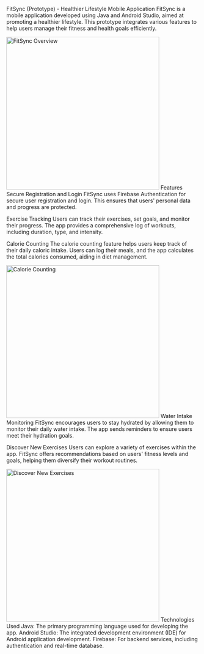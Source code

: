 FitSync (Prototype) - Healthier Lifestyle Mobile Application
FitSync is a mobile application developed using Java and Android Studio, aimed at promoting a healthier lifestyle. This prototype integrates various features to help users manage their fitness and health goals efficiently.

<img src="https://github.com/user-attachments/assets/2a52a091-0f24-4cd1-a264-fe48455adde4" alt="FitSync Overview" width="400"/>
Features
Secure Registration and Login
FitSync uses Firebase Authentication for secure user registration and login. This ensures that users' personal data and progress are protected.

Exercise Tracking
Users can track their exercises, set goals, and monitor their progress. The app provides a comprehensive log of workouts, including duration, type, and intensity.

Calorie Counting
The calorie counting feature helps users keep track of their daily caloric intake. Users can log their meals, and the app calculates the total calories consumed, aiding in diet management.

<img src="https://github.com/user-attachments/assets/3cf8903f-eb2a-425f-be65-656b2f11c4ee" alt="Calorie Counting" width="400"/>
Water Intake Monitoring
FitSync encourages users to stay hydrated by allowing them to monitor their daily water intake. The app sends reminders to ensure users meet their hydration goals.

Discover New Exercises
Users can explore a variety of exercises within the app. FitSync offers recommendations based on users' fitness levels and goals, helping them diversify their workout routines.

<img src="https://github.com/user-attachments/assets/81c48b96-dab7-489c-8142-afdb2e41ade1" alt="Discover New Exercises" width="400"/>
Technologies Used
Java: The primary programming language used for developing the app.
Android Studio: The integrated development environment (IDE) for Android application development.
Firebase: For backend services, including authentication and real-time database.
